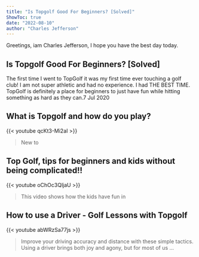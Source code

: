 ```yaml
---
title: "Is Topgolf Good For Beginners? [Solved]"
ShowToc: true 
date: "2022-08-10"
author: "Charles Jefferson" 
---
```


Greetings, iam Charles Jefferson, I hope you have the best day today.
## Is Topgolf Good For Beginners? [Solved]
 The first time I went to TopGolf it was my first time ever touching a golf club! I am not super athletic and had no experience. I had THE BEST TIME. TopGolf is definitely a place for beginners to just have fun while hitting something as hard as they can.7 Jul 2020

## What is Topgolf and how do you play?
{{< youtube qcKt3-Mi2aI >}}
>New to 

## Top Golf, tips for beginners and kids without being complicated!!
{{< youtube oChOc3QljaU >}}
>This video shows how the kids have fun in 

## How to use a Driver - Golf Lessons with Topgolf
{{< youtube abWRzSa77js >}}
>Improve your driving accuracy and distance with these simple tactics. Using a driver brings both joy and agony, but for most of us ...

